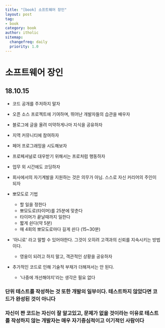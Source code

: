```yaml
---
title: "[book] 소프트웨어 장인"
layout: post
tag:
- book
category: book
author: itholic
sitemap:
  changefreq: daily
  priority: 1.0
---
```


# 소프트웨어 장인

## 18.10.15

- 코드 공개를 주저하지 말자

- 오픈 소스 프로젝트에 기여하며, 뛰어난 개발자들의 습관을 배우자

- 블로그에 글을 올려 미약하게나마 지식을 공유하자

- 지역 커뮤니티에 참여하자

- 페어 프로그래밍을 시도해보자

- 프로페셔널로 대우받기 위해서는 프로처럼 행동하자
  
- 업무 외 시간에도 코딩하자
    
- 회사에서의 자기계발을 지원하는 것은 의무가 아님. 스스로 자신 커리어의 주인이 되자

- 뽀모도로 기법
    - 할 일을 정한다
    - 뽀모도로(타이머)를 25분에 맞춘다
    - 타이머가 끝날때까지 일한다
    - 짧게 쉰다(약 5분)
    - 매 4회의 뽀모도로마다 길게 쉰다 (15~30분)

- '아니로' 라고 말할 수 있어야한다. 그것이 오히려 고객과의 신뢰를 지속시키는 방법이다.
    - 영웅이 되려고 하지 말고, 객관적인 상황을 공유하자

- 추가적인 코드로 인해 기술적 부채가 더해져서는 안 된다.
    - '나중에 개선해야지'라는 생각은 필요 없다

### **단위 테스트를 작성하는 것 또한 개발의 일부이다. 테스트하지 않았다면 코드가 완성된 것이 아니다**

### **자신이 짠 코드는 자신이 잘 알고있고, 문제가 없을 것이라는 이유로 테스트를 작성하지 않는 개발자는 매우 자기중심적이고 이기적인 사람이다**

